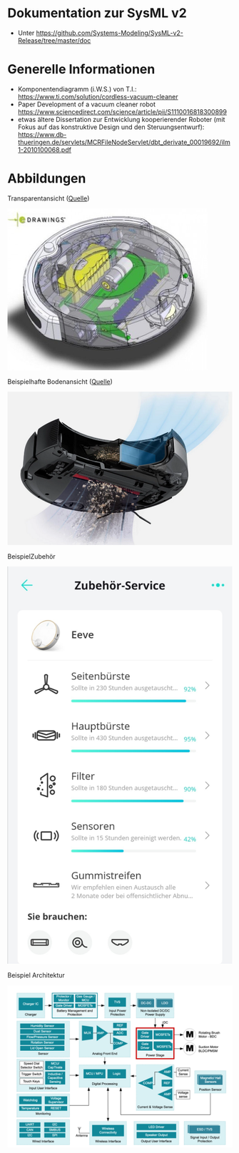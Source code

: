 # Dokumentation zur SysML v2
- Unter https://github.com/Systems-Modeling/SysML-v2-Release/tree/master/doc

# Generelle Informationen
- Komponentendiagramm (i.W.S.) von T.I.: https://www.ti.com/solution/cordless-vacuum-cleaner
- Paper Development of a vacuum cleaner robot https://www.sciencedirect.com/science/article/pii/S1110016818300899
- etwas ältere Dissertation zur Entwicklung kooperierender Roboter (mit Fokus auf das konstruktive Design und den Steruungsentwurf): https://www.db-thueringen.de/servlets/MCRFileNodeServlet/dbt_derivate_00019692/ilm1-2010100068.pdf

# Abbildungen
Transparentansicht ([Quelle](https://domotique.jeanlepine.com/index.php?post/2017/06/24/Course-d-aspirateurs))

![TransparentVacuumCleaner](Doc/Transparent_VacuumCleanerRobot.jpg)

Beispielhafte Bodenansicht ([Quelle](https://de.roborock.com/pages/roborock-s5-max))

![Beispiel](Doc/Staubsaugerroboter_RoborockS5Max.png)

BeispielZubehör

![Beispiel](Doc/Staubsaugroboter.jpg)

Beispiel Architektur

![Architektur](Doc/TI-Architektur.png)

